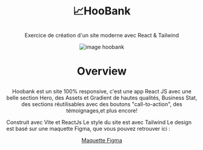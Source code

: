 ﻿# <p align="center">	:chart_with_upwards_trend:HooBank</p>
<p align="center">Exercice de création d'un site moderne avec React & Tailwind</p>
<p align="center"> <img src="https://camo.githubusercontent.com/c4493d95984ace14ebef070617d63d2fa8068b02a1359d1a311b175ce623026b/68747470733a2f2f692e6962622e636f2f424b31486e30782f53637265656e73686f742d323032322d30382d30382d61742d342d30352d34382d504d2e706e67" alt="image hoobank" /> </p>

 # <p align="center"> Overview</p>
<p align="center">Hoobank est un site 100% responsive, c'est une app React JS avec une belle section Hero, des Assets et Gradient de hautes qualités, Business Stat, des sections réutilisables avec des boutons "call-to-action", des témoignages,et plus encore! </p>


Construit avec Vite et ReactJs
Le style du site est avec Tailwind
Le design est basé sur une maquette Figma, que vous pouvez retrouver ici :
<p align="center"><a href="https://www.figma.com/file/bUGIPys15E78w9bs1l4tgS/HooBank?node-id=310%3A485&t=8Jezjc4lWb55zMC6-0">Maquette Figma</a></p>

